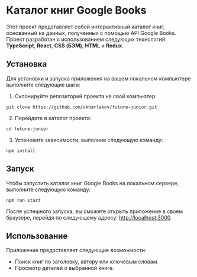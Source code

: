 # Каталог книг Google Books

Этот проект представляет собой интерактивный каталог книг, основанный на данных, полученных с помощью API Google Books. Проект разработан с использованием следующих технологий:
**TypeScript**, **React**, **CSS (БЭМ)**, **HTML** и **Redux**.

## Установка

Для установки и запуска приложения на вашем локальном компьютере выполните следующие шаги:

1. Склонируйте репозиторий проекта на свой компьютер:

`git clone https://github.com/vkharlakov/future-junior.git`

2. Перейдите в каталог проекта:

`cd future-junior`

3. Установите зависимости, выполнив следующую команду:

`npm install`

## Запуск

Чтобы запустить каталог книг Google Books на локальном сервере, выполните следующую команду:

`npm run start`

После успешного запуска, вы сможете открыть приложение в своем браузере, перейдя по следующему адресу: [http://localhost:3000](http://localhost:3000).

## Использование

Приложение предоставляет следующие возможности:

- Поиск книг по заголовку, автору или ключевым словам.
- Просмотр деталей о выбранной книге.
